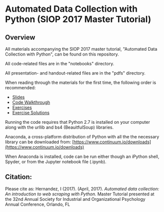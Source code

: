 # Automated Data Collection with Python (SIOP 2017 Master Tutorial)

## Overview

All materials accompanying the SIOP 2017 master tutorial, "Automated Data Collection with Python", can be found on this repository.

All code-related files are in the "notebooks" directory.

All presentation- and handout-related files are in the "pdfs" directory.

When reading through the materials for the first time, the following order is recommended:
+ [Slides](https://docs.google.com/presentation/d/1E7F0sUnuH9GLwYhKUOlp1WmnNJkPaXdBVKnaXEUrzx4/edit?usp=sharing)
+ [Code Walkthrough](https://github.com/ivanhrndz/SIOP2017/blob/master/notebooks/Automated%20Data%20Collection.ipynb)
+ [Exercises](https://github.com/ivanhrndz/SIOP2017/blob/master/pdfs/AutomatedCollectingExercises.pdf)
+ [Exercise Solutions](https://github.com/ivanhrndz/SIOP2017/blob/master/notebooks/AutomatedDataCollectionExercises.ipynb)

Running the code requires that Python 2.7 is installed on your computer along with the urllib and bs4 (BeauitfulSoup) libraries.

Anaconda, a cross-platform distribution of Python with all the the necessary library can be downloaded from: [https://www.continuum.io/downloads](https://www.continuum.io/downloads)

When Anaconda is installed, code can be run either though an iPython shell, Spyder, or from the Jupyter notebook file (.ipynb).

## Citation:

Please cite as: Hernandez, I (2017). (April, 2017). <i>Automated data collection: An introduction to web scraping with Python.</i> Master Tutorial presented at the 32nd Annual Society for Industrial and Organizational Psychology Annual Conference, Orlando, FL

